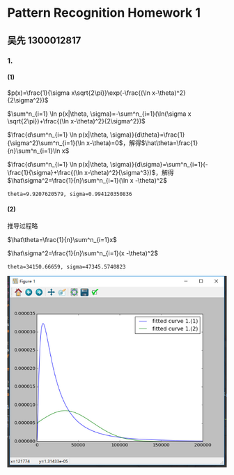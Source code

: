 # Pattern Recognition Homework 1

## 吴先 1300012817

### 1.

#### (1)

$p(x)=\frac{1}{\sigma x\sqrt{2\pi}}\exp(-\frac{(\ln x-\theta)^2}{2\sigma^2})$

$\sum^n_{i=1} \ln p(x|\theta, \sigma)=-\sum^n_{i=1}(\ln(\sigma x \sqrt{2\pi})+\frac{(\ln x-\theta)^2}{2\sigma^2})$

$\frac{d\sum^n_{i=1} \ln p(x|\theta, \sigma)}{d\theta}=\frac{1}{\sigma^2}\sum^n_{i=1}(\ln x-\theta)=0$，解得$\hat\theta=\frac{1}{n}\sum^n_{i=1}\ln x$

$\frac{d\sum^n_{i=1} \ln p(x|\theta, \sigma)}{d\sigma}=\sum^n_{i=1}(-\frac{1}{\sigma}+\frac{(\ln x-\theta)^2}{\sigma^3})$，解得$\hat\sigma^2=\frac{1}{n}\sum^n_{i=1}(\ln x -\theta)^2$

```
theta=9.9207620579, sigma=0.994120350836
```

#### (2)

推导过程略

$\hat\theta=\frac{1}{n}\sum^n_{i=1}x$

$\hat\sigma^2=\frac{1}{n}\sum^n_{i=1}(x -\theta)^2$

```
theta=34150.66659, sigma=47345.5740823
```

 ![plot](plot.jpg)